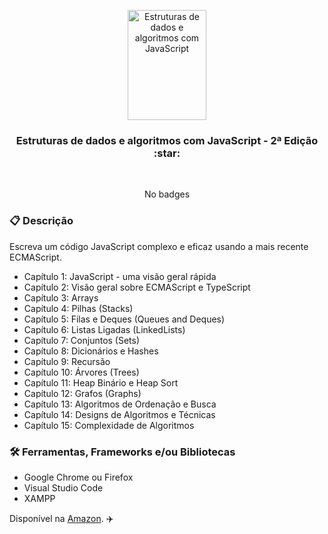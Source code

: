 <p align="center">
    <img src="https://m.media-amazon.com/images/I/71NHfJSOtaL._SY466_.jpg" width="126" height="176" alt="Estruturas de dados e algoritmos com JavaScript" />
</p>

<h3 align="center">
    Estruturas de dados e algoritmos com JavaScript - 2ª Edição :star:
</h3>

<br>

<div align="center">

No badges

</div>

### :clipboard: Descrição

Escreva um código JavaScript complexo e eficaz usando a mais recente ECMAScript.

-   Capítulo 1: JavaScript - uma visão geral rápida
-   Capítulo 2: Visão geral sobre ECMAScript e TypeScript
-   Capítulo 3: Arrays
-   Capítulo 4: Pilhas (Stacks)
-   Capítulo 5: Filas e Deques (Queues and Deques)
-   Capítulo 6: Listas Ligadas (LinkedLists)
-   Capítulo 7: Conjuntos (Sets)
-   Capítulo 8: Dicionários e Hashes
-   Capítulo 9: Recursão
-   Capítulo 10: Árvores (Trees)
-   Capítulo 11: Heap Binário e Heap Sort
-   Capítulo 12: Grafos (Graphs)
-   Capítulo 13: Algoritmos de Ordenação e Busca
-   Capítulo 14: Designs de Algoritmos e Técnicas
-   Capítulo 15: Complexidade de Algoritmos

### :hammer_and_wrench: Ferramentas, Frameworks e/ou Bibliotecas

-   Google Chrome ou Firefox
-   Visual Studio Code
-   XAMPP

Disponível na [Amazon](https://www.amazon.com/Estruturas-dados-algoritmos-com-JavaScript-ebook/dp/B07P6SZJVQ/). :airplane:
